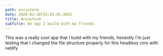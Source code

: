 ```yaml
---
path: accustorm
date: 2020-02-26T22:03:01.504Z
title: Accustorm
subTitle: An app I build with ma friends
---
```

This was a really cool app that I build with my friends, honestly I'm just testing that I changed the file structure properly for this headless cms with netlify
